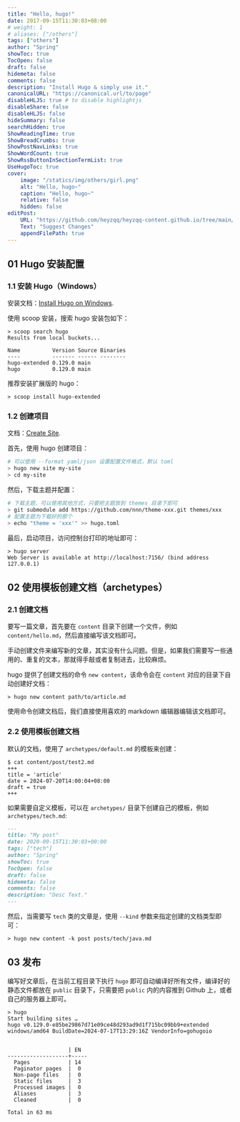 ```yaml
---
title: "Hello, hugo!"
date: 2017-09-15T11:30:03+08:00
# weight: 1
# aliases: ["/others"]
tags: ["others"]
author: "Spring"
showToc: true
TocOpen: false
draft: false
hidemeta: false
comments: false
description: "Install Hugo & simply use it."
canonicalURL: "https://canonical.url/to/page"
disableHLJS: true # to disable highlightjs
disableShare: false
disableHLJS: false
hideSummary: false
searchHidden: true
ShowReadingTime: true
ShowBreadCrumbs: true
ShowPostNavLinks: true
ShowWordCount: true
ShowRssButtonInSectionTermList: true
UseHugoToc: true
cover:
    image: "/statics/img/others/girl.png"
    alt: "Hello, hugo~"
    caption: "Hello, hugo~"
    relative: false
    hidden: false
editPost:
    URL: "https://github.com/heyzqq/heyzqq-content.github.io/tree/main/content"
    Text: "Suggest Changes"
    appendFilePath: true
---
```


## 01 Hugo 安装配置

### 1.1 安装 Hugo（Windows）

安装文档：[Install Hugo on Windows](https://gohugo.io/installation/windows/).

使用 scoop 安装，搜索 hugo 安装包如下：

```BAT
> scoop search hugo
Results from local buckets...

Name          Version Source Binaries
----          ------- ------ --------
hugo-extended 0.129.0 main
hugo          0.129.0 main
```

推荐安装扩展版的 hugo：

```BAT
> scoop install hugo-extended
```

### 1.2 创建项目

文档：[Create Site](https://gohugo.io/getting-started/quick-start/).

首先，使用 hugo 创建项目：

```sh
# 可以使用 --format yaml/json 设置配置文件格式，默认 toml
> hugo new site my-site
> cd my-site
```

然后，下载主题并配置：

```sh
# 下载主题，可以使用其他方式，只要把主题放到 themes 目录下即可
> git submodule add https://github.com/nnn/theme-xxx.git themes/xxx
# 配置主题为下载好的那个
> echo "theme = 'xxx'" >> hugo.toml
```

最后，启动项目，访问控制台打印的地址即可：

```SH
> hugo server
Web Server is available at http://localhost:7156/ (bind address 127.0.0.1)
```

## 02 使用模板创建文档（archetypes）

### 2.1 创建文档

要写一篇文章，首先要在 `content` 目录下创建一个文件，例如 `content/hello.md`，然后直接编写该文档即可。

手动创建文件来编写新的文章，其实没有什么问题。但是，如果我们需要写一些通用的、重复的文本，那就得手敲或者复制进去，比较麻烦。

hugo 提供了创建文档的命令 `new content`，该命令会在 `content` 对应的目录下自动创建好文档：

```SH
> hugo new content path/to/article.md
```

使用命令创建文档后，我们直接使用喜欢的 markdown 编辑器编辑该文档即可。

### 2.2 使用模板创建文档

默认的文档，使用了 `archetypes/default.md` 的模板来创建：

```SH
$ cat content/post/test2.md
+++
title = 'article'
date = 2024-07-20T14:00:04+08:00
draft = true
+++
```

如果需要自定义模板，可以在 `archetypes/` 目录下创建自己的模板，例如 `archetypes/tech.md`:

```md
---
title: "My post"
date: 2020-09-15T11:30:03+00:00
tags: ["tech"]
author: "Spring"
showToc: true
TocOpen: false
draft: false
hidemeta: false
comments: false
description: "Desc Text."
---
```

然后，当需要写 `tech` 类的文章是，使用 `--kind` 参数来指定创建的文档类型即可：

```SH
> hugo new content -k post posts/tech/java.md
```

## 03 发布

编写好文章后，在当前工程目录下执行 `hugo` 即可自动编译好所有文件，编译好的静态文件都放在 `public` 目录下，只需要把 `public` 内的内容推到 Github 上，或者自己的服务器上即可。

```SH
> hugo
Start building sites …
hugo v0.129.0-e85be29867d71e09ce48d293ad9d1f715bc09bb9+extended windows/amd64 BuildDate=2024-07-17T13:29:16Z VendorInfo=gohugoio


                   | EN
-------------------+-----
  Pages            | 14
  Paginator pages  |  0
  Non-page files   |  0
  Static files     |  3
  Processed images |  0
  Aliases          |  3
  Cleaned          |  0

Total in 63 ms
```

